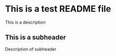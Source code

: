 # This is a test README file 

This is a description

## This is a subheader

Description of subheader